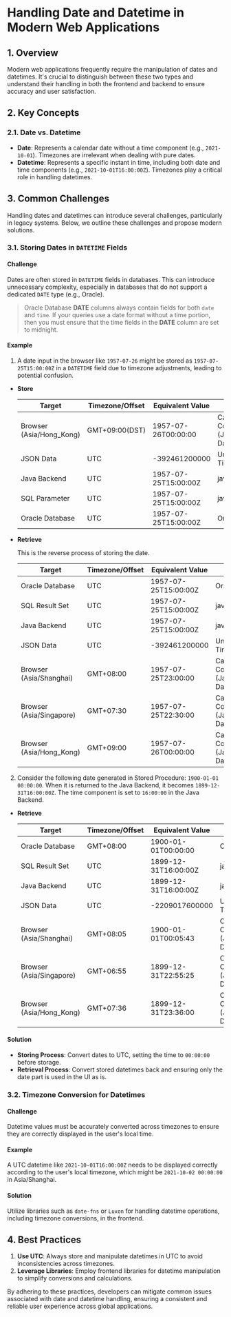 # Handling Date and Datetime in Modern Web Applications

## 1. Overview

Modern web applications frequently require the manipulation of dates and datetimes. It's crucial to distinguish between these two types and understand their handling in both the frontend and backend to ensure accuracy and user satisfaction.

## 2. Key Concepts

### 2.1. Date vs. Datetime

- **Date**: Represents a calendar date without a time component (e.g., `2021-10-01`). Timezones are irrelevant when dealing with pure dates.
- **Datetime**: Represents a specific instant in time, including both date and time components (e.g., `2021-10-01T16:00:00Z`). Timezones play a critical role in handling datetimes.

## 3. Common Challenges

Handling dates and datetimes can introduce several challenges, particularly in legacy systems. Below, we outline these challenges and propose modern solutions.

### 3.1. Storing Dates in `DATETIME` Fields

#### Challenge

Dates are often stored in `DATETIME` fields in databases. This can introduce unnecessary complexity, especially in databases that do not support a dedicated `DATE` type (e.g., Oracle).

> Oracle Database **DATE** columns always contain fields for both `date` and `time`. If your queries use a date format without a time portion, then you must ensure that the time fields in the **DATE** column are set to midnight.

#### Example

1. A date input in the browser like `1957-07-26` might be stored as `1957-07-25T15:00:00Z` in a `DATETIME` field due to timezone adjustments, leading to potential confusion.

- **Store**

    | Target                   | Timezone/Offset | Equivalent Value     | Type                                           |
    | ------------------------ | --------------- | -------------------- | ---------------------------------------------- |
    | Browser (Asia/Hong_Kong) | GMT+09:00(DST)  | 1957-07-26T00:00:00  | Calendar UI Component (JavaScript Date Object) |
    | JSON Data                | UTC             | -392461200000        | Unix Timestamp                                 |
    | Java Backend             | UTC             | 1957-07-25T15:00:00Z | java.util.Date                                 |
    | SQL Parameter            | UTC             | 1957-07-25T15:00:00Z | java.sql.Date                                  |
    | Oracle Database          | UTC             | 1957-07-25T15:00:00Z | Oracle Date                                    |

- **Retrieve**

    This is the reverse process of storing the date.

    | Target                   | Timezone/Offset | Equivalent Value     | Type                                           |
    | ------------------------ | --------------- | -------------------- | ---------------------------------------------- |
    | Oracle Database          | UTC             | 1957-07-25T15:00:00Z | Oracle Date                                    |
    | SQL Result Set           | UTC             | 1957-07-25T15:00:00Z | java.sql.Date                                  |
    | Java Backend             | UTC             | 1957-07-25T15:00:00Z | java.util.Date                                 |
    | JSON Data                | UTC             | -392461200000        | Unix Timestamp                                 |
    | Browser (Asia/Shanghai)  | GMT+08:00       | 1957-07-25T23:00:00  | Calendar UI Component (JavaScript Date Object) |
    | Browser (Asia/Singapore) | GMT+07:30       | 1957-07-25T22:30:00  | Calendar UI Component (JavaScript Date Object) |
    | Browser (Asia/Hong_Kong) | GMT+09:00       | 1957-07-26T00:00:00  | Calendar UI Component (JavaScript Date Object) |

2. Consider the following date generated in Stored Procedure: `1900-01-01 00:00:00`. When it is returned to the Java Backend, it becomes `1899-12-31T16:00:00Z`. The time component is set to `16:00:00` in the Java Backend.

- **Retrieve**

    | Target                   | Timezone/Offset | Equivalent Value     | Type                                           |
    | ------------------------ | --------------- | -------------------- | ---------------------------------------------- |
    | Oracle Database          | GMT+08:00       | 1900-01-01T00:00:00  | Oracle Date                                    |
    | SQL Result Set           | UTC             | 1899-12-31T16:00:00Z | java.sql.Date                                  |
    | Java Backend             | UTC             | 1899-12-31T16:00:00Z | java.util.Date                                 |
    | JSON Data                | UTC             | -2209017600000       | Unix Timestamp                                 |
    | Browser (Asia/Shanghai)  | GMT+08:05       | 1900-01-01T00:05:43  | Calendar UI Component (JavaScript Date Object) |
    | Browser (Asia/Singapore) | GMT+06:55       | 1899-12-31T22:55:25  | Calendar UI Component (JavaScript Date Object) |
    | Browser (Asia/Hong_Kong) | GMT+07:36       | 1899-12-31T23:36:00  | Calendar UI Component (JavaScript Date Object) |

#### Solution

- **Storing Process**: Convert dates to UTC, setting the time to `00:00:00` before storage.
- **Retrieval Process**: Convert stored datetimes back and ensuring only the date part is used in the UI as is.

### 3.2. Timezone Conversion for Datetimes

#### Challenge

Datetime values must be accurately converted across timezones to ensure they are correctly displayed in the user's local time.

#### Example

A UTC datetime like `2021-10-01T16:00:00Z` needs to be displayed correctly according to the user's local timezone, which might be `2021-10-02 00:00:00` in Asia/Shanghai.

#### Solution

Utilize libraries such as `date-fns` or `Luxon` for handling datetime operations, including timezone conversions, in the frontend.

## 4. Best Practices

1. **Use UTC**: Always store and manipulate datetimes in UTC to avoid inconsistencies across timezones.
2. **Leverage Libraries**: Employ frontend libraries for datetime manipulation to simplify conversions and calculations.

By adhering to these practices, developers can mitigate common issues associated with date and datetime handling, ensuring a consistent and reliable user experience across global applications.